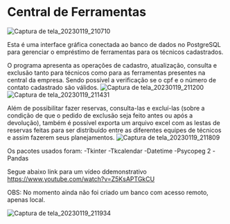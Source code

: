 # Central de Ferramentas
![Captura de tela_20230119_210710](https://user-images.githubusercontent.com/119439605/213599980-c82b9ed9-86db-449c-b054-cd4ba73c7b26.png)

Esta é uma interface gráfica conectada ao banco de dados no PostgreSQL para gerenciar o empréstimo de ferramentas para os técnicos cadastrados.

O programa apresenta as operações de cadastro, atualização, consulta e exclusão tanto para técnicos como para as ferramentas presentes na central da empresa. Sendo possível a verificação se o cpf e o número de contato cadastrado são válidos.
![Captura de tela_20230119_211200](https://user-images.githubusercontent.com/119439605/213600611-d3842c43-2777-4e86-9861-5df460f7a561.png)
![Captura de tela_20230119_211431](https://user-images.githubusercontent.com/119439605/213600648-b3b87ced-8496-47c5-bb60-6fb480074f7b.png)

Além de possibilitar fazer reservas, consulta-las e excluí-las (sobre a condição de que o pedido de exclusão seja feito antes ou após a devolução), também é possível exporta um arquivo excel com as lestas de reservas feitas para ser distribuído entre as diferentes equipes de técnicos e assim fazerem seus planejamentos.
![Captura de tela_20230119_211809](https://user-images.githubusercontent.com/119439605/213601455-404b2b14-d0d7-469f-b782-30eb2b2d57fd.png)

Os pacotes usados foram:
-Tkinter
-Tkcalendar
-Datetime
-Psycopeg 2
-Pandas

Segue abaixo link para um vídeo ddemonstrativo
https://www.youtube.com/watch?v=Z5KsAPTGkCU

OBS: No momento ainda não foi criado um banco com acesso remoto, apenas local.

![Captura de tela_20230119_211934](https://user-images.githubusercontent.com/119439605/213602237-3a00d91c-edac-453d-8616-9a50216f11c7.png)
